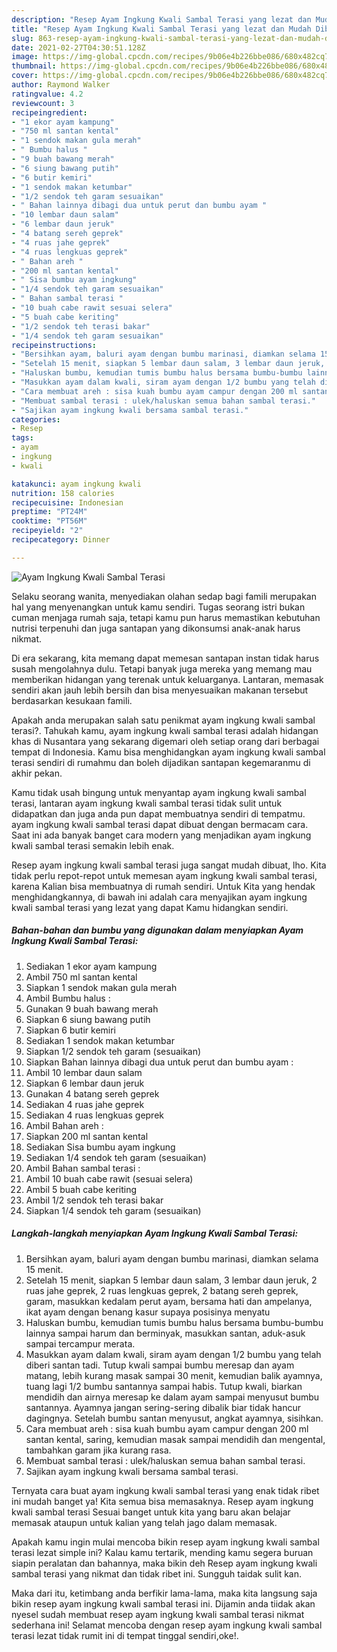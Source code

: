 ```yaml
---
description: "Resep Ayam Ingkung Kwali Sambal Terasi yang lezat dan Mudah Dibuat"
title: "Resep Ayam Ingkung Kwali Sambal Terasi yang lezat dan Mudah Dibuat"
slug: 863-resep-ayam-ingkung-kwali-sambal-terasi-yang-lezat-dan-mudah-dibuat
date: 2021-02-27T04:30:51.128Z
image: https://img-global.cpcdn.com/recipes/9b06e4b226bbe086/680x482cq70/ayam-ingkung-kwali-sambal-terasi-foto-resep-utama.jpg
thumbnail: https://img-global.cpcdn.com/recipes/9b06e4b226bbe086/680x482cq70/ayam-ingkung-kwali-sambal-terasi-foto-resep-utama.jpg
cover: https://img-global.cpcdn.com/recipes/9b06e4b226bbe086/680x482cq70/ayam-ingkung-kwali-sambal-terasi-foto-resep-utama.jpg
author: Raymond Walker
ratingvalue: 4.2
reviewcount: 3
recipeingredient:
- "1 ekor ayam kampung"
- "750 ml santan kental"
- "1 sendok makan gula merah"
- " Bumbu halus "
- "9 buah bawang merah"
- "6 siung bawang putih"
- "6 butir kemiri"
- "1 sendok makan ketumbar"
- "1/2 sendok teh garam sesuaikan"
- " Bahan lainnya dibagi dua untuk perut dan bumbu ayam "
- "10 lembar daun salam"
- "6 lembar daun jeruk"
- "4 batang sereh geprek"
- "4 ruas jahe geprek"
- "4 ruas lengkuas geprek"
- " Bahan areh "
- "200 ml santan kental"
- " Sisa bumbu ayam ingkung"
- "1/4 sendok teh garam sesuaikan"
- " Bahan sambal terasi "
- "10 buah cabe rawit sesuai selera"
- "5 buah cabe keriting"
- "1/2 sendok teh terasi bakar"
- "1/4 sendok teh garam sesuaikan"
recipeinstructions:
- "Bersihkan ayam, baluri ayam dengan bumbu marinasi, diamkan selama 15 menit."
- "Setelah 15 menit, siapkan 5 lembar daun salam, 3 lembar daun jeruk, 2 ruas jahe geprek, 2 ruas lengkuas geprek, 2 batang sereh geprek, garam, masukkan kedalam perut ayam, bersama hati dan ampelanya, ikat ayam dengan benang kasur supaya posisinya menyatu"
- "Haluskan bumbu, kemudian tumis bumbu halus bersama bumbu-bumbu lainnya sampai harum dan berminyak, masukkan santan, aduk-asuk sampai tercampur merata."
- "Masukkan ayam dalam kwali, siram ayam dengan 1/2 bumbu yang telah diberi santan tadi. Tutup kwali sampai bumbu meresap dan ayam matang, lebih kurang masak sampai 30 menit, kemudian balik ayamnya, tuang lagi 1/2 bumbu santannya sampai habis. Tutup kwali, biarkan mendidih dan airnya meresap ke dalam ayam sampai menyusut bumbu santannya. Ayamnya jangan sering-sering dibalik biar tidak hancur dagingnya. Setelah bumbu santan menyusut, angkat ayamnya, sisihkan."
- "Cara membuat areh : sisa kuah bumbu ayam campur dengan 200 ml santan kental, saring, kemudian masak sampai mendidih dan mengental, tambahkan garam jika kurang rasa."
- "Membuat sambal terasi : ulek/haluskan semua bahan sambal terasi."
- "Sajikan ayam ingkung kwali bersama sambal terasi."
categories:
- Resep
tags:
- ayam
- ingkung
- kwali

katakunci: ayam ingkung kwali 
nutrition: 158 calories
recipecuisine: Indonesian
preptime: "PT24M"
cooktime: "PT56M"
recipeyield: "2"
recipecategory: Dinner

---
```



![Ayam Ingkung Kwali Sambal Terasi](https://img-global.cpcdn.com/recipes/9b06e4b226bbe086/680x482cq70/ayam-ingkung-kwali-sambal-terasi-foto-resep-utama.jpg)

Selaku seorang wanita, menyediakan olahan sedap bagi famili merupakan hal yang menyenangkan untuk kamu sendiri. Tugas seorang istri bukan cuman menjaga rumah saja, tetapi kamu pun harus memastikan kebutuhan nutrisi terpenuhi dan juga santapan yang dikonsumsi anak-anak harus nikmat.

Di era  sekarang, kita memang dapat memesan santapan instan tidak harus susah mengolahnya dulu. Tetapi banyak juga mereka yang memang mau memberikan hidangan yang terenak untuk keluarganya. Lantaran, memasak sendiri akan jauh lebih bersih dan bisa menyesuaikan makanan tersebut berdasarkan kesukaan famili. 



Apakah anda merupakan salah satu penikmat ayam ingkung kwali sambal terasi?. Tahukah kamu, ayam ingkung kwali sambal terasi adalah hidangan khas di Nusantara yang sekarang digemari oleh setiap orang dari berbagai tempat di Indonesia. Kamu bisa menghidangkan ayam ingkung kwali sambal terasi sendiri di rumahmu dan boleh dijadikan santapan kegemaranmu di akhir pekan.

Kamu tidak usah bingung untuk menyantap ayam ingkung kwali sambal terasi, lantaran ayam ingkung kwali sambal terasi tidak sulit untuk didapatkan dan juga anda pun dapat membuatnya sendiri di tempatmu. ayam ingkung kwali sambal terasi dapat dibuat dengan bermacam cara. Saat ini ada banyak banget cara modern yang menjadikan ayam ingkung kwali sambal terasi semakin lebih enak.

Resep ayam ingkung kwali sambal terasi juga sangat mudah dibuat, lho. Kita tidak perlu repot-repot untuk memesan ayam ingkung kwali sambal terasi, karena Kalian bisa membuatnya di rumah sendiri. Untuk Kita yang hendak menghidangkannya, di bawah ini adalah cara menyajikan ayam ingkung kwali sambal terasi yang lezat yang dapat Kamu hidangkan sendiri.

<!--inarticleads1-->

##### Bahan-bahan dan bumbu yang digunakan dalam menyiapkan Ayam Ingkung Kwali Sambal Terasi:

1. Sediakan 1 ekor ayam kampung
1. Ambil 750 ml santan kental
1. Siapkan 1 sendok makan gula merah
1. Ambil  Bumbu halus :
1. Gunakan 9 buah bawang merah
1. Siapkan 6 siung bawang putih
1. Siapkan 6 butir kemiri
1. Sediakan 1 sendok makan ketumbar
1. Siapkan 1/2 sendok teh garam (sesuaikan)
1. Siapkan  Bahan lainnya dibagi dua untuk perut dan bumbu ayam :
1. Ambil 10 lembar daun salam
1. Siapkan 6 lembar daun jeruk
1. Gunakan 4 batang sereh geprek
1. Sediakan 4 ruas jahe geprek
1. Sediakan 4 ruas lengkuas geprek
1. Ambil  Bahan areh :
1. Siapkan 200 ml santan kental
1. Sediakan  Sisa bumbu ayam ingkung
1. Sediakan 1/4 sendok teh garam (sesuaikan)
1. Ambil  Bahan sambal terasi :
1. Ambil 10 buah cabe rawit (sesuai selera)
1. Ambil 5 buah cabe keriting
1. Ambil 1/2 sendok teh terasi bakar
1. Siapkan 1/4 sendok teh garam (sesuaikan)




<!--inarticleads2-->

##### Langkah-langkah menyiapkan Ayam Ingkung Kwali Sambal Terasi:

1. Bersihkan ayam, baluri ayam dengan bumbu marinasi, diamkan selama 15 menit.
1. Setelah 15 menit, siapkan 5 lembar daun salam, 3 lembar daun jeruk, 2 ruas jahe geprek, 2 ruas lengkuas geprek, 2 batang sereh geprek, garam, masukkan kedalam perut ayam, bersama hati dan ampelanya, ikat ayam dengan benang kasur supaya posisinya menyatu
1. Haluskan bumbu, kemudian tumis bumbu halus bersama bumbu-bumbu lainnya sampai harum dan berminyak, masukkan santan, aduk-asuk sampai tercampur merata.
1. Masukkan ayam dalam kwali, siram ayam dengan 1/2 bumbu yang telah diberi santan tadi. Tutup kwali sampai bumbu meresap dan ayam matang, lebih kurang masak sampai 30 menit, kemudian balik ayamnya, tuang lagi 1/2 bumbu santannya sampai habis. Tutup kwali, biarkan mendidih dan airnya meresap ke dalam ayam sampai menyusut bumbu santannya. Ayamnya jangan sering-sering dibalik biar tidak hancur dagingnya. Setelah bumbu santan menyusut, angkat ayamnya, sisihkan.
1. Cara membuat areh : sisa kuah bumbu ayam campur dengan 200 ml santan kental, saring, kemudian masak sampai mendidih dan mengental, tambahkan garam jika kurang rasa.
1. Membuat sambal terasi : ulek/haluskan semua bahan sambal terasi.
1. Sajikan ayam ingkung kwali bersama sambal terasi.




Ternyata cara buat ayam ingkung kwali sambal terasi yang enak tidak ribet ini mudah banget ya! Kita semua bisa memasaknya. Resep ayam ingkung kwali sambal terasi Sesuai banget untuk kita yang baru akan belajar memasak ataupun untuk kalian yang telah jago dalam memasak.

Apakah kamu ingin mulai mencoba bikin resep ayam ingkung kwali sambal terasi lezat simple ini? Kalau kamu tertarik, mending kamu segera buruan siapin peralatan dan bahannya, maka bikin deh Resep ayam ingkung kwali sambal terasi yang nikmat dan tidak ribet ini. Sungguh taidak sulit kan. 

Maka dari itu, ketimbang anda berfikir lama-lama, maka kita langsung saja bikin resep ayam ingkung kwali sambal terasi ini. Dijamin anda tiidak akan nyesel sudah membuat resep ayam ingkung kwali sambal terasi nikmat sederhana ini! Selamat mencoba dengan resep ayam ingkung kwali sambal terasi lezat tidak rumit ini di tempat tinggal sendiri,oke!.


